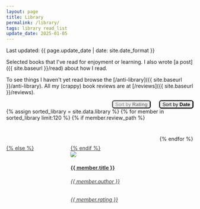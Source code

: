 ```yaml
---
layout: page
title: Library
permalink: /library/
tags: library read_list
update_date: 2025-01-05
---
```


<div class="post-header mb2">
  <span class="post-meta">Last updated: {{ page.update_date | date: site.date_format }}</span><br />
</div>

Selected books that I've read for enjoyment or learning. I also wrote [a post]({{ site.baseurl }}/read) about how I read.

To see things I haven't yet read browse the [/anti-library]({{ site.baseurl }}/anti-library). All my (crappy) book reviews are at [/reviews]({{ site.baseurl }}/reviews).

<div style="text-align: right;">
    <button id="sort-rating" style="outline: 1px solid; margin-right: 10px; border-radius: 5px; color: gray;" onclick="sortLibrary('rating')">Sort by <strong>Rating</strong></button>
    <button id="sort-date" style="outline: 1px solid; margin-left: 10px; border-radius: 5px; color: black;" onclick="sortLibrary('default')">Sort by <strong>Date</strong></button>
</div>

<section id="library-section" style="display: flex; justify-content: center; flex-wrap: wrap; gap: 40px;">
    {% assign sorted_library = site.data.library %}
    {% for member in sorted_library limit:120 %}
        {% if member.review_path %}
            <a target="_blank" rel="noopener noreferrer" href="{{ site.baseurl }}/reviews/{{ member.review_path }}" style="color: #333333; flex: 1; max-width: 200px; padding-top: 5%;" data-original-order="{{ forloop.index }}">
        {% else %}
            <a target="_blank" rel="noopener noreferrer" href="https://openlibrary.org/isbn/{{ member.isbn }}" style="color: #333333; flex: 1; max-width: 200px; padding-top: 5%;" data-original-order="{{ forloop.index }}">
        {% endif %}
            <div style="width: 200px">
                <img class="grow-me" src="http://covers.openlibrary.org/b/ISBN/{{ member.isbn }}-L.jpg">
            </div>
            <div style="width: 200px">
                <h4>{{ member.title }}</h4>
                <h6>{{ member.author }}</h6>
                <h6 id="rating">{{ member.rating }}</h6>
            </div>
        </a>
    {% endfor %}
</section>

<script>
    function sortLibrary(criteria) {
        const section = document.getElementById('library-section');
        let items = Array.from(section.children);
        
        if (criteria === 'rating') {
            items.sort((a, b) => {
                let ratingA = (a.querySelector('#rating').innerText.match(/★/g) || []).length;
                let ratingB = (b.querySelector('#rating').innerText.match(/★/g) || []).length;
                if (ratingB === ratingA) {
                    let orderA = parseInt(a.getAttribute('data-original-order'));
                    let orderB = parseInt(b.getAttribute('data-original-order'));
                    return orderA - orderB;
                }
                return ratingB - ratingA;
            });
            document.getElementById('sort-rating').style.color = 'black';
            document.getElementById('sort-date').style.color = 'gray';
        } else {
            items.sort((a, b) => {
                let orderA = parseInt(a.getAttribute('data-original-order'));
                let orderB = parseInt(b.getAttribute('data-original-order'));
                return orderA - orderB;
            });
            document.getElementById('sort-rating').style.color = 'gray';
            document.getElementById('sort-date').style.color = 'black';
        }

        items.forEach(item => section.appendChild(item));
        console.log(section);
        console.log('Number of items:', items.length);
    }
</script>

<script>
    const placeholderCoverImg = "/images/placeholder-book-cover.png";
    Promise.all(Array.from(document.images).filter(img => !img.complete).map(img => new Promise(resolve => { img.onload = img.onerror = resolve; }))).then(() => {
        let imgs = Array.from(document.images);
        for (let i = 0; i < imgs.length; i++) {
            let current = imgs[i];
            if (current.width < 20) {
                /* Image failed to be found. Replace with placeholder. */
                current.src = placeholderCoverImg;
            }
        }
    });
</script>

<style>
.grow-me {
  border-radius: 4px;
  transition: all .2s ease-in-out;
}

.grow-me:hover {
  transform: scale(1.02);
}

</style>
